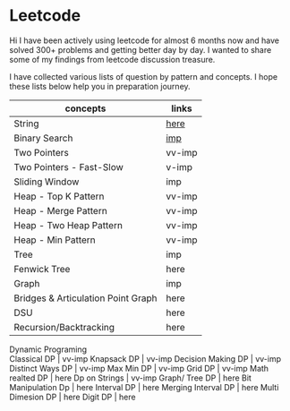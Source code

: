 # Leetcode

Hi I have been actively using leetcode for almost 6 months now and have solved 300+ problems and getting better day by day. I wanted to share some of my findings from leetcode discussion treasure.

I have collected various lists of question by pattern and concepts. I hope these lists below help you in preparation journey.

concepts | links
---------|-----------
String | [here](https://leetcode.com/list/ehkbkaxt)
Binary Search	 | [imp](https://leetcode.com/list/e5vjd5xs)
Two Pointers	 | vv-imp
Two Pointers - Fast-Slow	 | v-imp
Sliding Window	 | imp
Heap - Top K Pattern	 | vv-imp
Heap - Merge Pattern	 | vv-imp
Heap - Two Heap Pattern	 | vv-imp
Heap - Min Pattern	 | vv-imp
Tree | 	imp
Fenwick Tree | 	here
Graph	 | imp
Bridges & Articulation Point Graph | 	here
DSU | 	here
Recursion/Backtracking	 | here
Dynamic Programing	
Classical DP	 | vv-imp
Knapsack DP	 | vv-imp
Decision Making DP	 | vv-imp
Distinct Ways DP	 | vv-imp
Max Min DP | 	vv-imp
Grid DP	 | vv-imp
Math realted DP	 | here
Dp on Strings	 | vv-imp
Graph/ Tree DP	 | here
Bit Manipulation Dp | 	here
Interval DP	 | here
Merging Interval DP | 	here
Multi Dimesion DP | 	here
Digit DP	 | here
